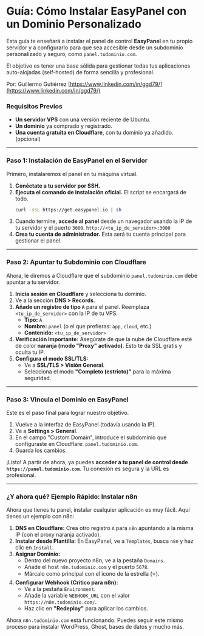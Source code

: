 # Guía: Cómo Instalar EasyPanel con un Dominio Personalizado

Esta guía te enseñará a instalar el panel de control **EasyPanel** en tu propio servidor y a configurarlo para que sea accesible desde un subdominio personalizado y seguro, como `panel.tudominio.com`.

El objetivo es tener una base sólida para gestionar todas tus aplicaciones auto-alojadas (self-hosted) de forma sencilla y profesional.

Por: Guillermo Gutiérrez [https://www.linkedin.com/in/ggd79/](https://www.linkedin.com/in/ggd79/)

### **Requisitos Previos**

* **Un servidor VPS** con una versión reciente de Ubuntu.
* **Un dominio** ya comprado y registrado.
* **Una cuenta gratuita en Cloudflare**, con tu dominio ya añadido. (opcional)

---

### **Paso 1: Instalación de EasyPanel en el Servidor**

Primero, instalaremos el panel en tu máquina virtual.

1.  **Conéctate a tu servidor por SSH.**
2.  **Ejecuta el comando de instalación oficial.** El script se encargará de todo.
    ```bash
    curl -sSL https://get.easypanel.io | sh
    ```
3.  Cuando termine, **accede al panel** desde un navegador usando la IP de tu servidor y el puerto `3000`.
    `http://<tu_ip_de_servidor>:3000`
4.  **Crea tu cuenta de administrador.** Esta será tu cuenta principal para gestionar el panel.

---

### **Paso 2: Apuntar tu Subdominio con Cloudflare**

Ahora, le diremos a Cloudflare que el subdominio `panel.tudominio.com` debe apuntar a tu servidor.

1.  **Inicia sesión en Cloudflare** y selecciona tu dominio.
2.  Ve a la sección **DNS > Records**.
3.  **Añade un registro de tipo `A`** para el panel. Reemplaza `<tu_ip_de_servidor>` con la IP de tu VPS.
    * **Tipo:** `A`
    * **Nombre:** `panel` (o el que prefieras: `app`, `cloud`, etc.)
    * **Contenido:** `<tu_ip_de_servidor>`
4.  **Verificación Importante:** Asegúrate de que la nube de Cloudflare esté de color **naranja (modo "Proxy" activado)**. Esto te da SSL gratis y oculta tu IP.
5.  **Configura el modo SSL/TLS:**
    * Ve a **SSL/TLS > Visión General**.
    * Selecciona el modo **"Completo (estricto)"** para la máxima seguridad.

---

### **Paso 3: Vincula el Dominio en EasyPanel**

Este es el paso final para lograr nuestro objetivo.

1.  Vuelve a la interfaz de EasyPanel (todavía usando la IP).
2.  Ve a **Settings > General**.
3.  En el campo "Custom Domain", introduce el subdominio que configuraste en Cloudflare: `panel.tudominio.com`.
4.  Guarda los cambios.

¡Listo! A partir de ahora, ya puedes **acceder a tu panel de control desde `https://panel.tudominio.com`**. Tu conexión es segura y la URL es profesional.

---

### **¿Y ahora qué? Ejemplo Rápido: Instalar n8n**

Ahora que tienes tu panel, instalar cualquier aplicación es muy fácil. Aquí tienes un ejemplo con n8n:

1.  **DNS en Cloudflare:** Crea otro registro `A` para `n8n` apuntando a la misma IP (con el proxy naranja activado).
2.  **Instalar desde Plantilla:** En EasyPanel, ve a `Templates`, busca `n8n` y haz clic en `Install`.
3.  **Asignar Dominio:**
    * Dentro del nuevo proyecto n8n, ve a la pestaña `Domains`.
    * Añade el host `n8n.tudominio.com` y el puerto `5678`.
    * Márcalo como principal con el icono de la estrella (⭐).
4.  **Configurar Webhook (Crítico para n8n):**
    * Ve a la pestaña `Environment`.
    * Añade la variable `WEBHOOK_URL` con el valor `https://n8n.tudominio.com/`.
    * Haz clic en **"Redeploy"** para aplicar los cambios.

Ahora `n8n.tudominio.com` está funcionando. Puedes seguir este mismo proceso para instalar WordPress, Ghost, bases de datos y mucho más.
